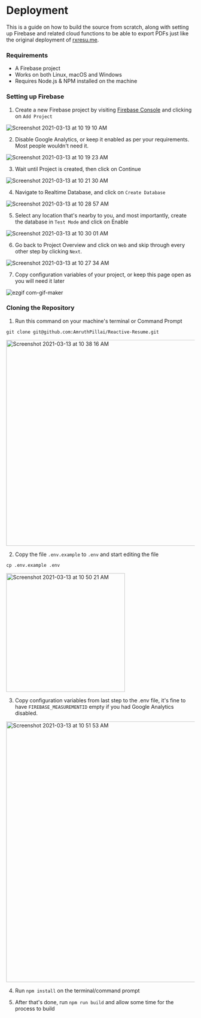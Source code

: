 # Deployment

This is a guide on how to build the source from scratch, along with setting up Firebase and related cloud functions to be able to export PDFs just like the original deployment of [rxresu.me](http://rxresu.me/).

### Requirements

- A Firebase project
- Works on both Linux, macOS and Windows
- Requires Node.js & NPM installed on the machine

### Setting up Firebase

1. Create a new Firebase project by visiting [Firebase Console](https://console.firebase.google.com/) and clicking on `Add Project`

![Screenshot 2021-03-13 at 10 19 10 AM](https://user-images.githubusercontent.com/1134738/111019495-97a73800-83e5-11eb-9eb1-6da100d839ba.png)

2. Disable Google Analytics, or keep it enabled as per your requirements. Most people wouldn't need it.

![Screenshot 2021-03-13 at 10 19 23 AM](https://user-images.githubusercontent.com/1134738/111019521-bc9bab00-83e5-11eb-9365-e521577e7a90.png)

3. Wait until Project is created, then click on Continue

![Screenshot 2021-03-13 at 10 21 30 AM](https://user-images.githubusercontent.com/1134738/111019543-e5bc3b80-83e5-11eb-923f-fc4fb2c6d84f.png)

4. Navigate to Realtime Database, and click on `Create Database`

![Screenshot 2021-03-13 at 10 28 57 AM](https://user-images.githubusercontent.com/1134738/111019691-f02b0500-83e6-11eb-9112-c3123273d035.png)

5. Select any location that's nearby to you, and most importantly, create the database in `Test Mode` and click on Enable

![Screenshot 2021-03-13 at 10 30 01 AM](https://user-images.githubusercontent.com/1134738/111019724-16e93b80-83e7-11eb-9713-06a7adf0c5d4.png)

6. Go back to Project Overview and click on `Web` and skip through every other step by clicking `Next`.

![Screenshot 2021-03-13 at 10 27 34 AM](https://user-images.githubusercontent.com/1134738/111019839-b4446f80-83e7-11eb-9fe2-183b06f6f829.png)

7. Copy configuration variables of your project, or keep this page open as you will need it later

![ezgif com-gif-maker](https://user-images.githubusercontent.com/1134738/111019829-9d9e1880-83e7-11eb-8ccc-573db1039b10.gif)

### Cloning the Repository

1. Run this command on your machine's terminal or Command Prompt

```
git clone git@github.com:AmruthPillai/Reactive-Resume.git
```

<img width="550" alt="Screenshot 2021-03-13 at 10 38 16 AM" src="https://user-images.githubusercontent.com/1134738/111019919-3df43d00-83e8-11eb-8d6b-d9fe0cc74a3a.png">

2. Copy the file `.env.example` to `.env` and start editing the file

```
cp .env.example .env
```

<img width="317" alt="Screenshot 2021-03-13 at 10 50 21 AM" src="https://user-images.githubusercontent.com/1134738/111020166-ed7ddf00-83e9-11eb-9cbb-a8732243bbd5.png">

3. Copy configuration variables from last step to the .env file, it's fine to have `FIREBASE_MEASUREMENTID` empty if you had Google Analytics disabled.

<img width="696" alt="Screenshot 2021-03-13 at 10 51 53 AM" src="https://user-images.githubusercontent.com/1134738/111020217-3c2b7900-83ea-11eb-801d-d8719cf23608.png">

4. Run `npm install` on the terminal/command prompt

5. After that's done, run `npm run build` and allow some time for the process to build
